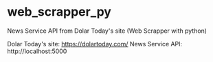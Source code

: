 # web_scrapper_py
News Service API from Dolar Today's site (Web Scrapper with python)

Dolar Today's site: https://dolartoday.com/ News Service API: http://localhost:5000
